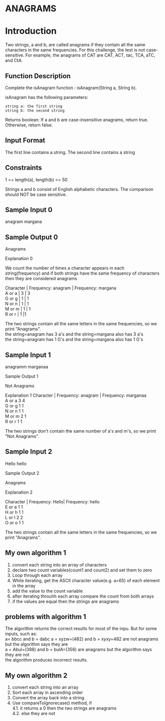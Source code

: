 # ANAGRAMS


# Introduction 

Two strings, a and b, are called anagrams if they contain all the same characters in the same frequencies. For this challenge, the test is not case-sensitive. For example, the anagrams of CAT are CAT, ACT, tac, TCA, aTC, and CtA.

## Function Description

Complete the isAnagram function : isAnagram(String a, String b).

isAnagram has the following parameters:

    string a: the first string
    string b: the second string

Returns boolean: If a and b are case-insensitive anagrams, return true. Otherwise, return false.

## Input Format

The first line contains a string. The second line contains a string


## Constraints

1 <= length(a), length(b) <= 50

Strings a and b consist of English alphabetic characters. The comparison should NOT be case sensitive.

## Sample Input 0

anagram
margana

## Sample Output 0

Anagrams

Explanation 0

We count the number of times a character appears in each string(frequency) and if both strings 
have the same frequency of characters then they are considered anagrams

Character |	Frequency: anagram |	Frequency: margana <br>
A or a |	3 | 3 <br>
G or g 	| 1  |	1 <br>
N or n 	| 1 |	1 <br>
M or m 	| 1 |	1 <br>
R or r 	| 1 |1 <br>

The two strings contain all the same letters in the same frequencies, so we print "Anagrams". <br>
the string=anagram has 3 a's and the string=margana also has 3 a's <br>
the string=anagram has 1 G's and the string=margana also has 1 G's

## Sample Input 1

anagramm
marganaa

Sample Output 1

Not Anagrams

Explanation 1
Character 	| Frequency: anagram |  	Frequency: marganaa <br>
A or a 	3 	4 <br>
G or g 	1 	1 <br>
N or n 	1 	1 <br>
M or m 	2 	1 <br>
R or r 	1 	1 <br>

The two strings don't contain the same number of a's and m's, so we print "Not Anagrams".

## Sample Input 2

Hello
hello

Sample Output 2

Anagrams

Explanation 2


Character 	| Frequency: Hello|  	Frequency: hello <br>
E or e 	1 	1 <br>
H or h 	1 	1 <br>
L or l 	2 	2 <br>
O or o 	1 	1 <br>

The two strings contain all the same letters in the same frequencies, so we print "Anagrams".

## My own algorithm 1

1. convert each string into an array of characters <br>
2. declare two count variables(count1 and count2) and set them  to zero 
3. Loop through each array <br>
3. While iterating, get the ASCII character value(e.g. a=65) of each element in the array <br>
4. add the value to the count variable <br>
5. after iterating throuhh each array compare the count from both arrays <br>
6. if the values are equal then the strings are anagrams <br>

## problems with algorithm 1

The algorithm returns the correct results for most of the inpu. But for some inputs, such as: <br>
a= bbcc and b = dabc
a = xyzw=(482) and b = xyxy=482 are not anagrams but the algorithm says they are <br>
a = Abul=(388) and b = bulA=(356) are anagrams but the algorithm says they are not <br>
the algorithm produces incorrect results.

## My own algorithm 2

1. convert each string into an array <br>
2. Sort each array in ascending order <br>
3. Convert the array back into a string <br>
4. Use compareToIgnorecase() method, if <br>
    4.1. it returns a 0 then the two strings are anagrams <br>
    4.2. else they are not